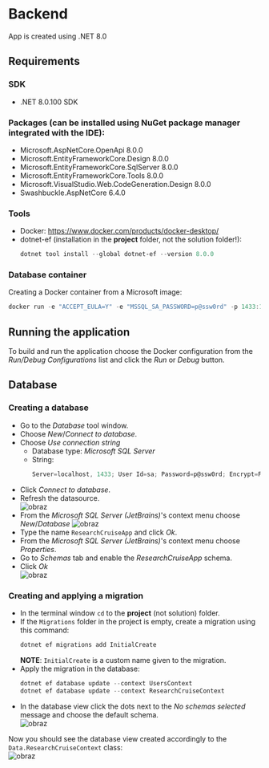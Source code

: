 # Backend
App is created using .NET 8.0

## Requirements
### SDK
- .NET 8.0.100 SDK

### Packages (can be installed using NuGet package manager integrated with the IDE):
- Microsoft.AspNetCore.OpenApi 8.0.0
- Microsoft.EntityFrameworkCore.Design 8.0.0
- Microsoft.EntityFrameworkCore.SqlServer 8.0.0
- Microsoft.EntityFrameworkCore.Tools 8.0.0
- Microsoft.VisualStudio.Web.CodeGeneration.Design 8.0.0
- Swashbuckle.AspNetCore 6.4.0

### Tools
- Docker: https://www.docker.com/products/docker-desktop/
- dotnet-ef (installation in the **project** folder, not the solution folder!):
  ```powershell
  dotnet tool install --global dotnet-ef --version 8.0.0
  ```
### Database container
Creating a Docker container from a Microsoft image:
```powershell
docker run -e "ACCEPT_EULA=Y" -e "MSSQL_SA_PASSWORD=p@ssw0rd" -p 1433:1433 --name researchcruiseapp-db --hostname researchcruiseapp-db -d mcr.microsoft.com/mssql/server:2022-latest
```

## Running the application
To build and run the application choose the Docker configuration from the _Run/Debug Configurations_ list and click
the _Run_ or _Debug_ button.

## Database
### Creating a database
- Go to the _Database_ tool window.
- Choose _New_/_Connect to database_.
- Choose _Use connection string_
  - Database type: _Microsoft SQL Server_
  - String:
    ```powershell
    Server=localhost, 1433; User Id=sa; Password=p@ssw0rd; Encrypt=False
    ```
- Click _Connect to database_.
- Refresh the datasource.<br>![obraz](https://github.com/MichalTarnacki/_projekt_grupowy/assets/116964693/f3496ff1-0b9d-4538-8cd2-448402ba4ea3)
- From the _Microsoft SQL Server (JetBrains)_'s context menu choose _New_/_Database_ ![obraz](https://github.com/MichalTarnacki/_projekt_grupowy/assets/116964693/955a4798-310c-4792-bd46-1b9c98436b0a)
- Type the name `ResearchCruiseApp` and click _Ok_.
- From the _Microsoft SQL Server (JetBrains)_'s context menu choose _Properties_.
- Go to _Schemas_ tab and enable the _ResearchCruiseApp_ schema.
- Click _Ok_<br>![obraz](https://github.com/MichalTarnacki/_projekt_grupowy/assets/116964693/8d8734e8-c939-4403-a1e0-c0ed1c7ca9de)

### Creating and applying a migration
- In the terminal window `cd` to the **project** (not solution) folder.
- If the `Migrations` folder in the project is empty, create a migration using this command:
  ```powershell
  dotnet ef migrations add InitialCreate
  ```
  **NOTE**: `InitialCreate` is a custom name given to the migration.
- Apply the migration in the database:
  ```powershell
  dotnet ef database update --context UsersContext
  dotnet ef database update --context ResearchCruiseContext
  ```
- In the database view click the dots next to the _No schemas selected_ message and choose the default schema.<br>![obraz](https://github.com/MichalTarnacki/_projekt_grupowy/assets/116964693/96f61b49-4301-4fda-99a7-8adf5fe5edee)

Now you should see the database view created accordingly to the `Data.ResearchCruiseContext` class:<br>![obraz](https://github.com/MichalTarnacki/_projekt_grupowy/assets/116964693/42f0534f-8ea2-4071-ac91-f8747a9ffc5f)

